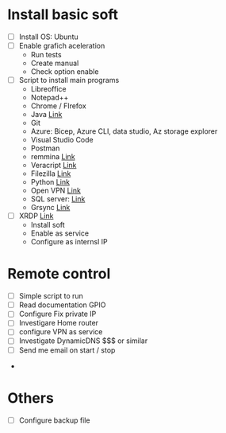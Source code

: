 

# Install basic soft
- [ ] Install OS: Ubuntu
- [ ] Enable grafich aceleration
   * Run tests
   * Create manual
   * Check option enable
- [ ] Script to install main programs
   * Libreoffice
   * Notepad++
   * Chrome / FIrefox
   * Java [Link](https://www.digitalocean.com/community/tutorials/how-to-install-java-with-apt-on-ubuntu-22-04)
   * Git
   * Azure: Bicep, Azure CLI, data studio, Az storage explorer
   * Visual Studio Code
   * Postman
   * remmina [Link](https://remmina.org/how-to-install-remmina/#ubuntu)
   * Veracript [Link](https://itslinuxfoss.com/how-to-install-and-use-veracrypt-on-ubuntu-22-04/?utm_content=cmp-true)
   * Filezilla [Link](https://www.computernetworkingnotes.com/linux-tutorials/how-to-install-filezilla-ftp-client-in-ubuntu.html)
   * Python [Link](https://beebom.com/how-install-python-ubuntu-linux/)
   * Open VPN [Link](https://openvpn.net/vpn-software-packages/ubuntu/)
   * SQL server: [Link](https://learn.microsoft.com/en-us/sql/linux/quickstart-install-connect-ubuntu?view=sql-server-ver16)
   * Grsync  [Link](https://askubuntu.com/questions/514963/is-there-any-gui-application-for-command-rsync)
 - [ ] XRDP [Link](https://tecadmin.net/how-to-install-xrdp-on-ubuntu-22-04/)
    * Install soft
	* Enable as service
	* Configure as internsl IP
   



# Remote control
- [ ] Simple script to run
- [ ] Read documentation GPIO
- [ ] Configure Fix private IP 
- [ ] Investigare Home router
- [ ] configure VPN as service
- [ ] Investigate DynamicDNS $$$ or similar 
- [ ] Send me email on start / stop
- 


# Others
- [ ] Configure backup file
